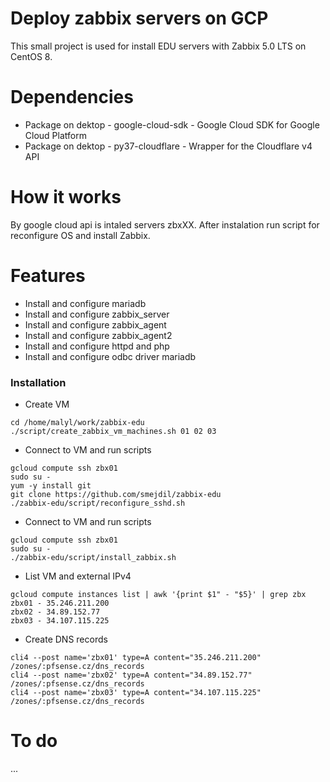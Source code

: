 # Deploy zabbix servers on GCP

This small project is used for install EDU servers with Zabbix 5.0 LTS on CentOS 8.

# Dependencies

- Package on dektop - google-cloud-sdk - Google Cloud SDK for Google Cloud Platform
- Package on dektop - py37-cloudflare - Wrapper for the Cloudflare v4 API

# How it works

By google cloud api is intaled servers zbxXX. After instalation run script for reconfigure OS and install Zabbix.

# Features

- Install and configure mariadb
- Install and configure zabbix_server
- Install and configure zabbix_agent
- Install and configure zabbix_agent2
- Install and configure httpd and php
- Install and configure odbc driver mariadb

### Installation

- Create VM

```
cd /home/malyl/work/zabbix-edu
./script/create_zabbix_vm_machines.sh 01 02 03
```
- Connect to VM and run scripts

```
gcloud compute ssh zbx01
sudo su -
yum -y install git
git clone https://github.com/smejdil/zabbix-edu
./zabbix-edu/script/reconfigure_sshd.sh
```
- Connect to VM and run scripts

```
gcloud compute ssh zbx01
sudo su -
./zabbix-edu/script/install_zabbix.sh
```
- List VM and external IPv4

```
gcloud compute instances list | awk '{print $1" - "$5}' | grep zbx
zbx01 - 35.246.211.200
zbx02 - 34.89.152.77
zbx03 - 34.107.115.225
```
- Create DNS records

```
cli4 --post name='zbx01' type=A content="35.246.211.200" /zones/:pfsense.cz/dns_records
cli4 --post name='zbx02' type=A content="34.89.152.77" /zones/:pfsense.cz/dns_records
cli4 --post name='zbx03' type=A content="34.107.115.225" /zones/:pfsense.cz/dns_records
```
# To do

...